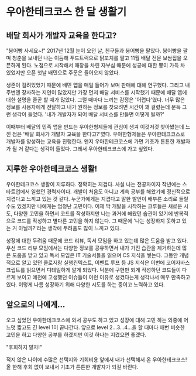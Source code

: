 # 우아한테크코스 한 달 생활기

## 배달 회사가 개발자 교육을 한다고?

"붕어빵 사세요~!" 2017년 12월 눈이 오던 날, 친구들과 붕어빵을 팔았다.
붕어빵을 팔며 청춘을 보내던 나는 이듬해 푸드트럭으로 닭꼬치를 팔고 11월 배달 전문 보쌈집을 오픈하게 된다. 노점으로 시작해서 매장을 차린 자부심 때문에 성공에 대한 뽕이 가득 차 있었지만 오픈 첫날 배민으로 주문은 들어오지 않았다.

생존이 걸려있었기 때문에 배민 앱을 매일 들어가 보며 판매에 대해 연구했다. 그리고 내 주변엔 장사하는 지인이 많았지만 가장 먼저 배달 서비스를 시작했기 때문에 배달 앱에 대한 설명을 줄곧 할 때가 많았다. 그럴 때마다 느끼는 감정은 '어렵다'였다. 너무 많은 정보를 사용자에게 전달하고 내가 원하는 정보를 찾으려면 시간이 꽤 걸렸는데 문득 그런 생각이 들었다. '내가 개발자가 되어 배달 서비스를 만들면 어떻게 될까?'

이때부터 배달의 민족 앱을 만드는 우아한형제들에 관심이 생겨 이것저것 찾아봤는데 느낀 점은 '배달 회사가 개발자 교육을 한다고?'였다. 우아한형제들은 우아한테크코스로 개발자를 양성하는 교육을 진행한다. 왠지 우아한테크코스에 가면 기초가 튼튼한 개발자가 될 거 같다는 생각이 들었다. 그래서 우아한테크코스에 가고 싶었다.

## 지루한 우아한테크코스 생활!

우아한테크코스 생활이 지루하다. 정확히는 지겹다.
사실 나는 전공자이자 작년에는 스타트업에서 일했던 경력자이다. 개발이 처음도 아니고 계속 공부를 해왔기에 정신적으로 지겹다고 느끼고 있는 것 같다. 누군가에게는 지겹다고 말한 발언이 배부른 소리로 들릴 수도 있겠지만 나에게는 엄청난 고민이다. 이제 막 개발을 시작하는 크루들은 새로운 시도, 다양한 고민을 하면서 코드를 작성하지만 나는 과거에 해왔던 습관이 있기에 반복적으로 코드를 작성하고 별다른 고민을 하지 않는다. 그 때문에 '나는 성장하지 못하고 있는 거 아닐까?'라는 생각에 두려움도 많이 느끼고 있다.

성장에 대한 두려움 때문에 코드 리뷰, 독서 모임을 하고 있는데 많은 도움을 받고 있다. 우선 코드 리뷰 모임에서는 다양한 정보를 공유하면서 내가 가진 습관을 제거하는데 많은 도움을 받고 있고 독서 모임은 IT 기술서들을 읽으며 CS 지식을 쌓는다. 그동안 개념적으로 알고 있던 클로저랑 실행컨텍스트, 이벤트 루프 등 JS 지식은 이번에 코어자바스크립트를 읽으면서 디테일하게 알게 되었다. 덕분에 구현만 되게 작성하던 코드들이 다르게 보이고 예전에 고생했던 이슈들이 이런 이유로 생겼다는게 생각나서 매우 만족하고 있다. 이렇게 나름 성장하기 위해 다양한 시도를 하는 중이고 노력하고 있다.

## 앞으로의 나에게...

오고 싶었던 우아한테크코스에 와서 공부도 하고 있고 성장에 대해 고민 하는 와중에 어느덧 짧고도 긴 level 1이 끝나간다. 앞으로 level 2...3...4...을 할 때마다 매번 비슷한 고민을 하고 다양한 공부를 하겠지만 이것 하나는 지켰으면 좋겠다.

"후회하지 말자!"

적지 않은 나이에 수많은 선택지와 기회비용 앞에서 내가 선택해서 온 우아한테크코스!
올 한해 후회 없이 보내서 기초가 튼튼한 개발자가 되길 바란다.
